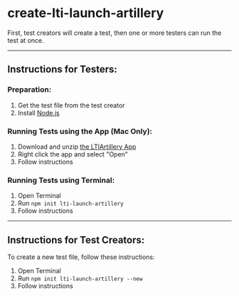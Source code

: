 # create-lti-launch-artillery

First, test creators will create a test, then one or more testers can run the test at once.

<hr>

## Instructions for Testers:

### Preparation:

1. Get the test file from the test creator
2. Install [Node.js](nodejs.org)

### Running Tests using the App (Mac Only):

1. Download and unzip [the LTIArtillery App](https://github.com/harvard-edtech/create-lti-launch-artillery/raw/master/LTIArtillery.zip)
2. Right click the app and select "Open"
3. Follow instructions

### Running Tests using Terminal:

1. Open Terminal
2. Run `npm init lti-launch-artillery`
3. Follow instructions

<hr>

## Instructions for Test Creators:

To create a new test file, follow these instructions:

1. Open Terminal
2. Run `npm init lti-launch-artillery --new`
3. Follow instructions
